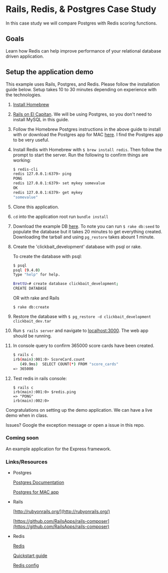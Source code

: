 # Rails, Redis, & Postgres Case Study

In this case study we will compare Postgres with Redis scoring functions.

## Goals

Learn how Redis can help improve performance of your relational database driven application.

## Setup the application demo

This example uses Rails, Postgres, and Redis. Please follow the installation guide below. Setup takes 10 to 30 minutes depending on experience with the technologies.

1. [Install Homebrew](http://brew.sh/)

2. [Rails on El Capitan](https://gorails.com/setup/osx/10.11-el-capitan). We will be using Postgres, so you don't need to install MySQL in this guide.

3. Follow the Homebrew Postgres instructions in the above guide to install with or download the Postgres app for MAC [here](http://postgresapp.com/). I find the Postgres app to be very useful.

4. Install Redis with Homebrew with `$ brew install redis`. Then follow the prompt to start the server. Run the following to confirm things are working:

    ```bash
    $ redis-cli
    redis 127.0.0.1:6379> ping
    PONG
    redis 127.0.0.1:6379> set mykey somevalue
    OK
    redis 127.0.0.1:6379> get mykey
    "somevalue"
    ```

5. Clone this application.

6. `cd` into the application root run `bundle install`

7. Download the example DB [here](http://bwcompsci.s3.amazonaws.com/presentations/clickbait_dev.tar). To note you can run `$ rake db:seed` to populate the database but it takes 20 minutes to get everything created. Downloading the tarball and using `pg_restore` takes abount 1 minute.

8. Create the 'clickbait_development' database with psql or rake.

    To create the database with psql:

    ```bash
    $ psql
    psql (9.4.0)
    Type "help" for help.

    BrettU=# create database clickbait_development;
    CREATE DATABASE
    ```

    OR with rake and Rails

    `$ rake db:create`

9. Restore the database with `$ pg_restore -d clickbait_development clickbait_dev.tar`

10. Run `$ rails server` and navigate to [localhost:3000](http://localhost:3000). The web app should be running.

11. In console query to confirm 365000 score cards have been created.

    ```bash
    $ rails c
    irb(main):001:0> ScoreCard.count
       (49.9ms)  SELECT COUNT(*) FROM "score_cards"
    => 365000
    ```

12. Test redis in rails console:

    ```
    $ rails c
    irb(main):001:0> $redis.ping
    => "PONG"
    irb(main):002:0>
    ```

Congratulations on setting up the demo application. We can have a live demo when in class.

Issues? Google the exception message or open a issue in this repo.


### Coming soon

An example application for the Express framework.


### Links/Resources

- Postgres

    [Postgres Documentation](http://www.postgresql.org/docs/9.5/interactive/index.html)

    [Postgres for MAC app](http://postgresapp.com/)

- Rails

    [http://rubyonrails.org/](http://rubyonrails.org/)

    [https://github.com/RailsApps/rails-composer](https://github.com/RailsApps/rails-composer)

- Redis

    [Redis](http://redis.io/)

    [Quickstart guide](http://redis.io/topics/quickstart)

    [Redis config](https://raw.githubusercontent.com/antirez/redis/3.0/redis.conf)
